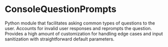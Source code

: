 # ConsoleQuestionPrompts
Python module that facilitates asking common types of questions to the user. Accounts for invalid user responses and reprompts the question. Provides a high amount of customization for handling edge cases and input sanitization with straightforward default parameters.

